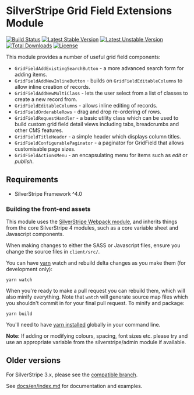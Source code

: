 # SilverStripe Grid Field Extensions Module

[![Build Status](https://travis-ci.org/symbiote/silverstripe-gridfieldextensions.svg?branch=master)](https://travis-ci.org/symbiote/silverstripe-gridfieldextensions)
[![Latest Stable Version](https://poser.pugx.org/symbiote/silverstripe-gridfieldextensions/version.svg)](https://github.com/symbiote/silverstripe-gridfieldextensions/releases)
[![Latest Unstable Version](https://poser.pugx.org/symbiote/silverstripe-gridfieldextensions/v/unstable.svg)](https://packagist.org/packages/symbiote/silverstripe-gridfieldextensions)
[![Total Downloads](https://poser.pugx.org/symbiote/silverstripe-gridfieldextensions/downloads.svg)](https://packagist.org/packages/symbiote/silverstripe-gridfieldextensions)
[![License](https://poser.pugx.org/symbiote/silverstripe-gridfieldextensions/license.svg)](https://github.com/symbiote/silverstripe-gridfieldextensions/blob/master/LICENSE.md)

This module provides a number of useful grid field components:

* `GridFieldAddExistingSearchButton` - a more advanced search form for adding
  items.
* `GridFieldAddNewInlineButton` - builds on `GridFieldEditableColumns` to allow
  inline creation of records.
* `GridFieldAddNewMultiClass` - lets the user select from a list of classes to
  create a new record from.
* `GridFieldEditableColumns` - allows inline editing of records.
* `GridFieldOrderableRows` - drag and drop re-ordering of rows.
* `GridFieldRequestHandler` - a basic utility class which can be used to build
  custom grid field detail views including tabs, breadcrumbs and other CMS
  features.
* `GridFieldTitleHeader` - a simple header which displays column titles.
* `GridFieldConfigurablePaginator` - a paginator for GridField that allows customisable page sizes.
* `GridFieldActionsMenu` - an encapsulating menu for items such as _edit_ or _publish_.


## Requirements

* SilverStripe Framework ^4.0

### Building the front-end assets

This module uses the [SilverStripe Webpack module](https://github.com/silverstripe/webpack-config), and inherits
things from the core SilverStripe 4 modules, such as a core variable sheet and Javascript components.

When making changes to either the SASS or Javascript files, ensure you change the source files in `client/src/`.

You can have [yarn](https://yarnpkg.com/en/) watch and rebuild delta changes as you make them (for development only):

```
yarn watch
```

When you're ready to make a pull request you can rebuild them, which will also minify everything. Note that `watch`
will generate source map files which you shouldn't commit in for your final pull request. To minify and package:

```
yarn build
```

You'll need to have [yarn installed](https://yarnpkg.com/en/docs/install) globally in your command line.

**Note:** If adding or modifying colours, spacing, font sizes etc. please try and use an appropriate variable from the
silverstripe/admin module if available.


Older versions
--------------

For SilverStripe 3.x, please see the [compatible branch](https://github.com/symbiote/silverstripe-gridfieldextensions/tree/2).

See [docs/en/index.md](docs/en/index.md) for documentation and examples.
